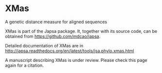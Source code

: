 XMas
====

A genetic distance measure for aligned sequences

XMas is part of the Japsa package. It, together with its source code, can be obtained from https://github.com/mdcao/japsa.

Detailed documentation of XMas are in http://japsa.readthedocs.org/en/latest/tools/jsa.phylo.xmas.html

A manuscript describing XMas is under review. Please check this page again for a citation.
